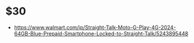 # $30
- https://www.walmart.com/ip/Straight-Talk-Moto-G-Play-4G-2024-64GB-Blue-Prepaid-Smartphone-Locked-to-Straight-Talk/5243895448
